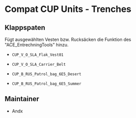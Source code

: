 # Compat CUP Units - Trenches

## Klappspaten

Fügt ausgewählten Vesten bzw. Rucksäcken die Funktion des "ACE_EntrechningTools" hinzu.

- `CUP_V_O_SLA_Flak_Vest01`
- `CUP_V_O_SLA_Carrier_Belt`

- `CUP_B_RUS_Patrol_bag_6E5_Desert`
- `CUP_B_RUS_Patrol_bag_6E5_Summer`

## Maintainer

- Andx
